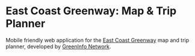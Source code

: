 # East Coast Greenway: Map & Trip Planner

Mobile friendly web application for the [East Coast Greenway](http://greenway.org) map and trip planner, developed by [GreenInfo Network](http://greeninfo.org).
